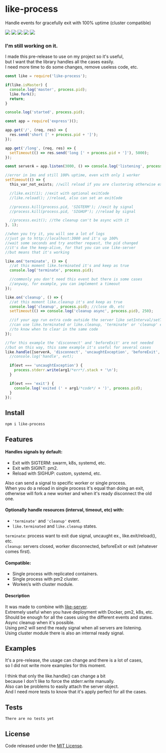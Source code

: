 # like-process

Handle events for gracefully exit with 100% uptime (cluster compatible)

![](https://img.shields.io/npm/v/like-process.svg) [![](https://img.shields.io/maintenance/yes/2019.svg?style=flat-square)](https://github.com/LuKks/like-process) ![](https://img.shields.io/github/size/lukks/like-process/index.js.svg) ![](https://img.shields.io/npm/dt/like-process.svg) ![](https://img.shields.io/github/license/LuKks/like-process.svg)

### I'm still working on it.

I made this pre-release to use on my project so it's useful,\
but I want that the library handles all the cases easily.\
I need more time to do some changes, remove useless code, etc.

```javascript
const like = require('like-process');

if(like.isMaster) {
  console.log('master', process.pid);
  like.fork();
  return;
}

console.log('started', process.pid);

const app = require('express')();

app.get('/', (req, res) => {
  res.send('short [' + process.pid + ']');
});

app.get('/long', (req, res) => {
  setTimeout(() => res.send('long [' + process.pid + ']'), 5000);
});

const serverA = app.listen(3000, () => console.log('listening', process.pid));

//error in 1ms and still 100% uptime, even with only 1 worker
setTimeout(() => {
  this_var_not_exists; //will reload if you are clustering otherwise exit

  //like.exit(1); //exit with optional exitCode
  //like.reload(); //reload, also can set an exitCode

  //process.kill(process.pid, 'SIGTERM'); //exit by signal
  //process.kill(process.pid, 'SIGHUP'); //reload by signal

  //process.exit(); //the cleanup can't be async with it
}, 1);

//when you try it, you will see a lot of logs
//just go to http://localhost:3000 and it's up 100%
//wait some seconds and try another request, the pid changed
//it's due the keep-alive, for that you can use like-server
//but means that it's working

like.on('terminate', () => {
  //at this moment like.terminated it's and keep as true
  console.log('terminate', process.pid);

  //commonly you don't need this event but there is some cases
  //anyway, for example, you can implement a timeout
});

like.on('cleanup', () => {
  //at this moment like.cleanup it's and keep as true
  console.log('cleanup', process.pid); //close db, etc
  setTimeout(() => console.log('cleanup async', process.pid), 250);

  //if your app run extra code outside the server like setInterval/setTimeout
  //can use like.terminated or like.cleanup, 'terminate' or 'cleanup' event
  //to know when to clear in the same code
});

//for this example the 'disconnect' and 'beforeExit' are not needed
//but on this way, this same example it's useful for several cases
like.handle([serverA, 'disconnect', 'uncaughtException', 'beforeExit', 'exit'], (evt, arg1) => {
  //console.log('handle', evt);

  if(evt === 'uncaughtException') {
    process.stderr.write(arg1/*err*/.stack + '\n');
  }

  if(evt === 'exit') {
    console.log('exited (' + arg1/*code*/ + ')', process.pid);
  }
});
```

## Install
```
npm i like-process
```

## Features
#### Handles signals by default:
- Exit with SIGTERM: swarm, k8s, systemd, etc.
- Exit with SIGINT: pm2.
- Reload with SIGHUP: custom, systemd, etc.

Also can send a signal to specific worker or single process.\
When you do a reload in single process it's equal than doing an exit,\
otherwise will fork a new worker and when it's ready disconnect the old one.

#### Optionally handle resources (interval, timeout, etc) with:
- `'terminate'` and `'cleanup'` event.
- `like.terminated` and `like.cleanup` states.

`terminate`: process want to exit due signal, uncaught ex., like.exit/reload(), etc.\
`cleanup`: servers closed, worker disconnected, beforeExit or exit (whatever comes first).

#### Compatible:
- Single process with replicated containers.
- Single process with pm2 cluster.
- Worker/s with cluster module.

#### Description
It was made to combine with [like-server](https://www.npmjs.com/like-server).\
Extremely useful when you have deployment with Docker, pm2, k8s, etc.\
Should be enough for all the cases using the different events and states.\
Async cleanup when it's possible.\
Using pm2 will send the ready signal when all servers are listening.\
Using cluster module there is also an internal ready signal.

## Examples
It's a pre-release, the usage can change and there is a lot of cases,\
so I did not write more examples for this moment.\
\
I think that only the like.handle() can change a bit\
because I don't like to force the stderr.write manually.\
Also can be problems to easily attach the server object.\
And I need more tests to know that it's apply perfect for all the cases.

## Tests
```
There are no tests yet
```

## License
Code released under the [MIT License](https://github.com/LuKks/like-process/blob/master/LICENSE).
